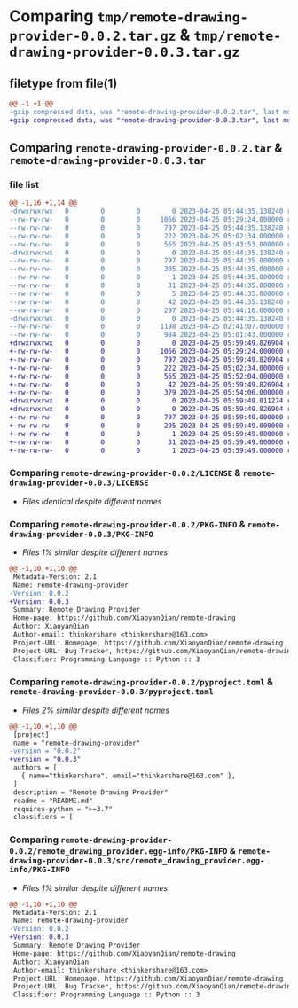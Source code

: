 # Comparing `tmp/remote-drawing-provider-0.0.2.tar.gz` & `tmp/remote-drawing-provider-0.0.3.tar.gz`

## filetype from file(1)

```diff
@@ -1 +1 @@
-gzip compressed data, was "remote-drawing-provider-0.0.2.tar", last modified: Tue Apr 25 05:44:35 2023, max compression
+gzip compressed data, was "remote-drawing-provider-0.0.3.tar", last modified: Tue Apr 25 05:59:49 2023, max compression
```

## Comparing `remote-drawing-provider-0.0.2.tar` & `remote-drawing-provider-0.0.3.tar`

### file list

```diff
@@ -1,16 +1,14 @@
-drwxrwxrwx   0        0        0        0 2023-04-25 05:44:35.138240 remote-drawing-provider-0.0.2/
--rw-rw-rw-   0        0        0     1066 2023-04-25 05:29:24.000000 remote-drawing-provider-0.0.2/LICENSE
--rw-rw-rw-   0        0        0      797 2023-04-25 05:44:35.138240 remote-drawing-provider-0.0.2/PKG-INFO
--rw-rw-rw-   0        0        0      222 2023-04-25 05:02:34.000000 remote-drawing-provider-0.0.2/README.md
--rw-rw-rw-   0        0        0      565 2023-04-25 05:43:53.000000 remote-drawing-provider-0.0.2/pyproject.toml
-drwxrwxrwx   0        0        0        0 2023-04-25 05:44:35.138240 remote-drawing-provider-0.0.2/remote_drawing_provider.egg-info/
--rw-rw-rw-   0        0        0      797 2023-04-25 05:44:35.000000 remote-drawing-provider-0.0.2/remote_drawing_provider.egg-info/PKG-INFO
--rw-rw-rw-   0        0        0      305 2023-04-25 05:44:35.000000 remote-drawing-provider-0.0.2/remote_drawing_provider.egg-info/SOURCES.txt
--rw-rw-rw-   0        0        0        1 2023-04-25 05:44:35.000000 remote-drawing-provider-0.0.2/remote_drawing_provider.egg-info/dependency_links.txt
--rw-rw-rw-   0        0        0       31 2023-04-25 05:44:35.000000 remote-drawing-provider-0.0.2/remote_drawing_provider.egg-info/requires.txt
--rw-rw-rw-   0        0        0        5 2023-04-25 05:44:35.000000 remote-drawing-provider-0.0.2/remote_drawing_provider.egg-info/top_level.txt
--rw-rw-rw-   0        0        0       42 2023-04-25 05:44:35.138240 remote-drawing-provider-0.0.2/setup.cfg
--rw-rw-rw-   0        0        0      297 2023-04-25 05:44:16.000000 remote-drawing-provider-0.0.2/setup.py
-drwxrwxrwx   0        0        0        0 2023-04-25 05:44:35.138240 remote-drawing-provider-0.0.2/src/
--rw-rw-rw-   0        0        0     1198 2023-04-25 02:41:07.000000 remote-drawing-provider-0.0.2/src/logger.py
--rw-rw-rw-   0        0        0      984 2023-04-25 05:01:43.000000 remote-drawing-provider-0.0.2/src/provider.py
+drwxrwxrwx   0        0        0        0 2023-04-25 05:59:49.826904 remote-drawing-provider-0.0.3/
+-rw-rw-rw-   0        0        0     1066 2023-04-25 05:29:24.000000 remote-drawing-provider-0.0.3/LICENSE
+-rw-rw-rw-   0        0        0      797 2023-04-25 05:59:49.826904 remote-drawing-provider-0.0.3/PKG-INFO
+-rw-rw-rw-   0        0        0      222 2023-04-25 05:02:34.000000 remote-drawing-provider-0.0.3/README.md
+-rw-rw-rw-   0        0        0      565 2023-04-25 05:52:04.000000 remote-drawing-provider-0.0.3/pyproject.toml
+-rw-rw-rw-   0        0        0       42 2023-04-25 05:59:49.826904 remote-drawing-provider-0.0.3/setup.cfg
+-rw-rw-rw-   0        0        0      379 2023-04-25 05:54:06.000000 remote-drawing-provider-0.0.3/setup.py
+drwxrwxrwx   0        0        0        0 2023-04-25 05:59:49.811274 remote-drawing-provider-0.0.3/src/
+drwxrwxrwx   0        0        0        0 2023-04-25 05:59:49.826904 remote-drawing-provider-0.0.3/src/remote_drawing_provider.egg-info/
+-rw-rw-rw-   0        0        0      797 2023-04-25 05:59:49.000000 remote-drawing-provider-0.0.3/src/remote_drawing_provider.egg-info/PKG-INFO
+-rw-rw-rw-   0        0        0      295 2023-04-25 05:59:49.000000 remote-drawing-provider-0.0.3/src/remote_drawing_provider.egg-info/SOURCES.txt
+-rw-rw-rw-   0        0        0        1 2023-04-25 05:59:49.000000 remote-drawing-provider-0.0.3/src/remote_drawing_provider.egg-info/dependency_links.txt
+-rw-rw-rw-   0        0        0       31 2023-04-25 05:59:49.000000 remote-drawing-provider-0.0.3/src/remote_drawing_provider.egg-info/requires.txt
+-rw-rw-rw-   0        0        0        1 2023-04-25 05:59:49.000000 remote-drawing-provider-0.0.3/src/remote_drawing_provider.egg-info/top_level.txt
```

### Comparing `remote-drawing-provider-0.0.2/LICENSE` & `remote-drawing-provider-0.0.3/LICENSE`

 * *Files identical despite different names*

### Comparing `remote-drawing-provider-0.0.2/PKG-INFO` & `remote-drawing-provider-0.0.3/PKG-INFO`

 * *Files 1% similar despite different names*

```diff
@@ -1,10 +1,10 @@
 Metadata-Version: 2.1
 Name: remote-drawing-provider
-Version: 0.0.2
+Version: 0.0.3
 Summary: Remote Drawing Provider
 Home-page: https://github.com/XiaoyanQian/remote-drawing
 Author: XiaoyanQian
 Author-email: thinkershare <thinkershare@163.com>
 Project-URL: Homepage, https://github.com/XiaoyanQian/remote-drawing
 Project-URL: Bug Tracker, https://github.com/XiaoyanQian/remote-drawing/issues
 Classifier: Programming Language :: Python :: 3
```

### Comparing `remote-drawing-provider-0.0.2/pyproject.toml` & `remote-drawing-provider-0.0.3/pyproject.toml`

 * *Files 2% similar despite different names*

```diff
@@ -1,10 +1,10 @@
 [project]
 name = "remote-drawing-provider"
-version = "0.0.2"
+version = "0.0.3"
 authors = [
   { name="thinkershare", email="thinkershare@163.com" },
 ]
 description = "Remote Drawing Provider"
 readme = "README.md"
 requires-python = ">=3.7"
 classifiers = [
```

### Comparing `remote-drawing-provider-0.0.2/remote_drawing_provider.egg-info/PKG-INFO` & `remote-drawing-provider-0.0.3/src/remote_drawing_provider.egg-info/PKG-INFO`

 * *Files 1% similar despite different names*

```diff
@@ -1,10 +1,10 @@
 Metadata-Version: 2.1
 Name: remote-drawing-provider
-Version: 0.0.2
+Version: 0.0.3
 Summary: Remote Drawing Provider
 Home-page: https://github.com/XiaoyanQian/remote-drawing
 Author: XiaoyanQian
 Author-email: thinkershare <thinkershare@163.com>
 Project-URL: Homepage, https://github.com/XiaoyanQian/remote-drawing
 Project-URL: Bug Tracker, https://github.com/XiaoyanQian/remote-drawing/issues
 Classifier: Programming Language :: Python :: 3
```

